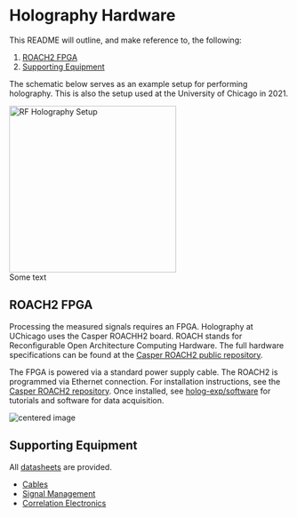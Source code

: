 # Holography Hardware #

This README will outline, and make reference to, the following:
1. [ROACH2 FPGA](#roach2-fpga)
2. [Supporting Equipment](#supporting-equipment)

The schematic below serves as an example setup for performing holography. This is also the setup used at the University of Chicago in 2021. 

<div class="row">
  <div class="column" float: left; width: 50%;></div>
    <img src = 'photos/rf_holog.png' alt="RF Holography Setup" width="300"  >
  <div class="column"  float: right; width: 50%;></div>
    Some text
</div>


## ROACH2 FPGA ##

Processing the measured signals requires an FPGA. Holography at UChicago uses the Casper ROACHH2 board. ROACH stands for Reconfigurable Open Architecture Computing Hardware.  The full hardware specifications can be found at the [Casper ROACH2 public repository](https://github.com/casper-astro/casper-hardware/tree/master/FPGA_Hosts/ROACH2). 

The FPGA is powered via a standard power supply cable. The ROACH2 is programmed via Ethernet connection.  For installation instructions, see the [Casper ROACH2 repository](https://github.com/casper-astro/casper-hardware/tree/master/FPGA_Hosts/ROACH2). Once installed, see [holog-exp/software](https://github.com/McMahonCosmologyGroup/holog-exp/tree/main/software) for tutorials and software for data acquisition.

<img src = 'photos/roach.jpg' alt="centered image" >

## Supporting Equipment ##

All [datasheets](https://github.com/McMahonCosmologyGroup/holog-exp/tree/main/hardware/Supporting_Equipment/Datasheets) are provided.

- [Cables](Supporting_Equipment/Equipment_cables.md)
- [Signal Management](Supporting_Equipment/Signal_management.md)
- [Correlation Electronics](Supporting_Equipment/Correlation_electronics.md)
